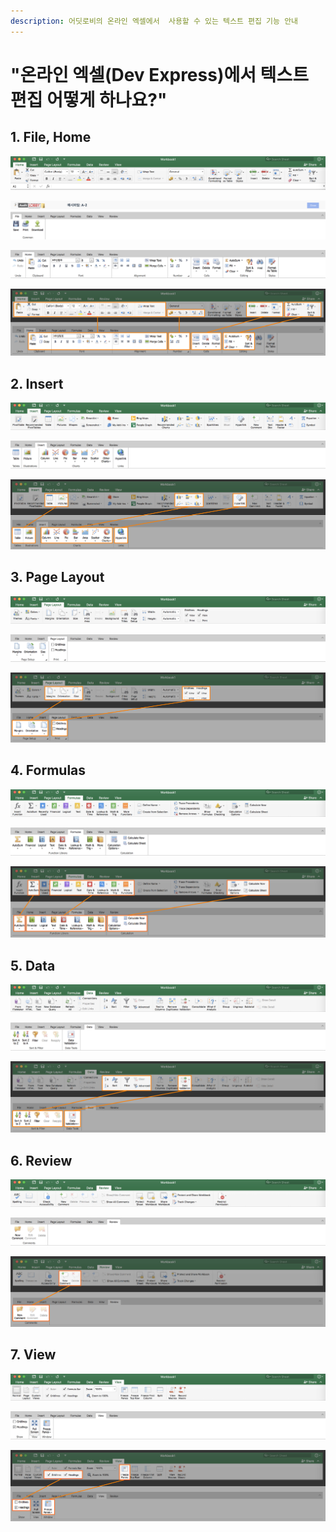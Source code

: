 ```yaml
---
description: 어딧로비의 온라인 엑셀에서  사용할 수 있는 텍스트 편집 기능 안내
---
```


# "온라인 엑셀\(Dev Express\)에서 텍스트 편집 어떻게 하나요?"

## 1. File, Home

![Microsoft Office Excel &#xB9C8;&#xC774;&#xD06C;&#xB85C;&#xC18C;&#xD504;&#xD2B8; &#xC624;&#xD53C;&#xC2A4; &#xC5D1;&#xC140;  &#xBA54;&#xB274; 1: &#xD648;   ](../.gitbook/assets/excel-menu_home.png)

![Dev Express &#xC628;&#xB77C;&#xC778; &#xC5D1;&#xC140; &#xBA54;&#xB274; 1: &#xD30C;&#xC77C;  ](../.gitbook/assets/devexpress-menu_file.png)

![Dev Express &#xC628;&#xB77C;&#xC778; &#xC5D1;&#xC140; &#xBA54;&#xB274; 2: &#xD648;  ](../.gitbook/assets/devexpress-menu_home.png)

![Home &#xBA54;&#xB274; &#xBE44;&#xAD50;   ](../.gitbook/assets/menu_compare_home.png)

## 2. Insert 

![Microsoft Office Excel &#xB9C8;&#xC774;&#xD06C;&#xB85C;&#xC18C;&#xD504;&#xD2B8; &#xC624;&#xD53C;&#xC2A4; &#xC5D1;&#xC140;  &#xBA54;&#xB274; 2: &#xC0BD;&#xC785;  ](../.gitbook/assets/excel-menu_insert.png)

![Dev Express &#xC628;&#xB77C;&#xC778; &#xC5D1;&#xC140; &#xBA54;&#xB274; 3: Insert  ](../.gitbook/assets/devexpress-menu_insert.png)

![](../.gitbook/assets/menu_compare_insert.png)

## 3. Page Layout

![Microsoft Office Excel &#xB9C8;&#xC774;&#xD06C;&#xB85C;&#xC18C;&#xD504;&#xD2B8; &#xC624;&#xD53C;&#xC2A4; &#xC5D1;&#xC140;  &#xBA54;&#xB274; 3: &#xD398;&#xC774;&#xC9C0; &#xB808;&#xC774;&#xC544;&#xC6C3;  ](../.gitbook/assets/excel-menu_page_layout.png)

![Dev Express &#xC628;&#xB77C;&#xC778; &#xC5D1;&#xC140; &#xBA54;&#xB274; 4: Page Layout  ](../.gitbook/assets/devexpress-menu_page_layout.png)

![](../.gitbook/assets/menu_compare_page_layout.png)

## 4. Formulas  

![Microsoft Office Excel &#xB9C8;&#xC774;&#xD06C;&#xB85C;&#xC18C;&#xD504;&#xD2B8; &#xC624;&#xD53C;&#xC2A4; &#xC5D1;&#xC140;  &#xBA54;&#xB274; 4: &#xD3EC;&#xBBAC;&#xB77C; \(&#xD568;&#xC218;\)  ](../.gitbook/assets/excel-menu_formulas.png)

![Dev Express &#xC628;&#xB77C;&#xC778; &#xC5D1;&#xC140; &#xBA54;&#xB274; 5: Formulas  ](../.gitbook/assets/devexpress-menu_formulas.png)

![](../.gitbook/assets/menu_compare_formulas.png)

## 5. Data  

![Microsoft Office Excel &#xB9C8;&#xC774;&#xD06C;&#xB85C;&#xC18C;&#xD504;&#xD2B8; &#xC624;&#xD53C;&#xC2A4; &#xC5D1;&#xC140;  &#xBA54;&#xB274; 5: &#xB370;&#xC774;&#xD130;  ](../.gitbook/assets/excel-menu_data.png)

![Dev Express &#xC628;&#xB77C;&#xC778; &#xC5D1;&#xC140; &#xBA54;&#xB274; 7: Data  ](../.gitbook/assets/devexpress-menu_data%20%281%29.png)

![](../.gitbook/assets/menu_compare_data.png)

## 6. Review  

![Microsoft Office Excel &#xB9C8;&#xC774;&#xD06C;&#xB85C;&#xC18C;&#xD504;&#xD2B8; &#xC624;&#xD53C;&#xC2A4; &#xC5D1;&#xC140;  &#xBA54;&#xB274; 6: &#xB9AC;&#xBDF0;  ](../.gitbook/assets/excel-menu_review.png)

![Dev Express &#xC628;&#xB77C;&#xC778; &#xC5D1;&#xC140; &#xBA54;&#xB274; 8: Review](../.gitbook/assets/devexpress-menu_review.png)

![](../.gitbook/assets/menu_compare_review.png)

## 7. View  

![Microsoft Office Excel &#xB9C8;&#xC774;&#xD06C;&#xB85C;&#xC18C;&#xD504;&#xD2B8; &#xC624;&#xD53C;&#xC2A4; &#xC5D1;&#xC140;  &#xBA54;&#xB274; 7: &#xBCF4;&#xAE30;  ](../.gitbook/assets/excel-menu_view.png)

![Dev Express &#xC628;&#xB77C;&#xC778; &#xC5D1;&#xC140; &#xBA54;&#xB274; 7: View  ](../.gitbook/assets/devexpress-menu_view.png)

![](../.gitbook/assets/menu_compare_view%20%281%29.png)

